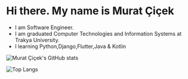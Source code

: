 # Hi there. My name is Murat Çiçek
- I am Software Engineer.
- I am graduated Computer Technologies and Information Systems at Trakya University.
- I learning Python,Django,Flutter,Java & Kotlin


![Murat Çiçek's GitHub stats](https://github-readme-stats.vercel.app/api?username=murat1347&show_icons=true&theme=dark)

![Top Langs](https://github-readme-stats.vercel.app/api/top-langs/?username=murat1347&layout=compact&theme=dark&hide=css,html,php,javascript&langs_count=10)
